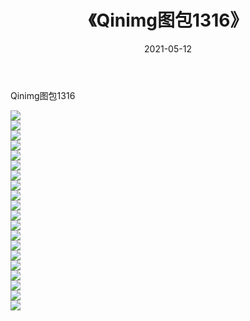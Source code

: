 ﻿---
layout: post
title:  《Qinimg图包1316》
date:   2021-05-12
img: http://imgx.orgx.ga/Qinimg图包/Qinimg图包1316/000.jpg
categories: [美女, 清纯, 唯美]
---

Qinimg图包1316

 ![](http://imgx.orgx.ga/Qinimg图包/Qinimg图包1316/001.jpg) <br>![](http://imgx.orgx.ga/Qinimg图包/Qinimg图包1316/002.jpg) <br>![](http://imgx.orgx.ga/Qinimg图包/Qinimg图包1316/003.jpg) <br>![](http://imgx.orgx.ga/Qinimg图包/Qinimg图包1316/004.jpg) <br>![](http://imgx.orgx.ga/Qinimg图包/Qinimg图包1316/005.jpg) <br>![](http://imgx.orgx.ga/Qinimg图包/Qinimg图包1316/006.jpg) <br>![](http://imgx.orgx.ga/Qinimg图包/Qinimg图包1316/007.jpg) <br>![](http://imgx.orgx.ga/Qinimg图包/Qinimg图包1316/008.jpg) <br>![](http://imgx.orgx.ga/Qinimg图包/Qinimg图包1316/009.jpg) <br>![](http://imgx.orgx.ga/Qinimg图包/Qinimg图包1316/010.jpg) <br>![](http://imgx.orgx.ga/Qinimg图包/Qinimg图包1316/011.jpg) <br>![](http://imgx.orgx.ga/Qinimg图包/Qinimg图包1316/012.jpg) <br>![](http://imgx.orgx.ga/Qinimg图包/Qinimg图包1316/013.jpg) <br>![](http://imgx.orgx.ga/Qinimg图包/Qinimg图包1316/014.jpg) <br>![](http://imgx.orgx.ga/Qinimg图包/Qinimg图包1316/015.jpg) <br>![](http://imgx.orgx.ga/Qinimg图包/Qinimg图包1316/016.jpg) <br>![](http://imgx.orgx.ga/Qinimg图包/Qinimg图包1316/017.jpg) <br>![](http://imgx.orgx.ga/Qinimg图包/Qinimg图包1316/018.jpg) <br>![](http://imgx.orgx.ga/Qinimg图包/Qinimg图包1316/019.jpg) <br>![](http://imgx.orgx.ga/Qinimg图包/Qinimg图包1316/020.jpg) <br>